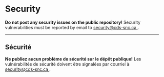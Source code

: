 # Security

**Do not post any security issues on the public repository!** Security vulnerabilities must be reported by email to [security@cds-snc.ca ](mailto:security@cds-snc.ca).

______________________

## Sécurité

**Ne publiez aucun problème de sécurité sur le dépôt publique!** Les vulnérabilités de sécurité doivent être signalées par courriel à [security@cds-snc.ca ](mailto:security@cds-snc.ca).
